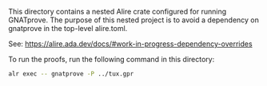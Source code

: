 This directory contains a nested Alire crate configured for running GNATprove.
The purpose of this nested project is to avoid a dependency on gnatprove in the
top-level alire.toml.

See: https://alire.ada.dev/docs/#work-in-progress-dependency-overrides

To run the proofs, run the following command in this directory:
```sh
alr exec -- gnatprove -P ../tux.gpr
```
